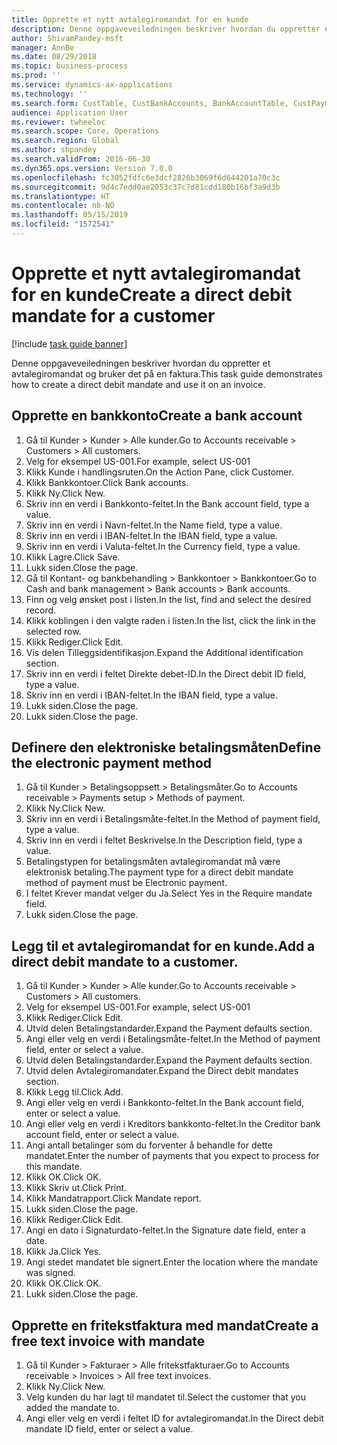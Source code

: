 ```yaml
---
title: Opprette et nytt avtalegiromandat for en kunde
description: Denne oppgaveveiledningen beskriver hvordan du oppretter et avtalegiromandat og bruker det på en faktura.
author: ShivamPandey-msft
manager: AnnBe
ms.date: 08/29/2018
ms.topic: business-process
ms.prod: ''
ms.service: dynamics-ax-applications
ms.technology: ''
ms.search.form: CustTable, CustBankAccounts, BankAccountTable, CustPaymMode, CustDirectDebitMandate, BankAccountTableLookUp, SrsReportViewerForm,  LogisticsAddressCityLookup, CustFreeInvoice, CustTableLookup
audience: Application User
ms.reviewer: twheeloc
ms.search.scope: Core, Operations
ms.search.region: Global
ms.author: shpandey
ms.search.validFrom: 2016-06-30
ms.dyn365.ops.version: Version 7.0.0
ms.openlocfilehash: fc3052fdfc6e3dcf2826b3069f6d644201a70c3c
ms.sourcegitcommit: 9d4c7edd0ae2053c37c7d81cdd180b16bf3a9d3b
ms.translationtype: HT
ms.contentlocale: nb-NO
ms.lasthandoff: 05/15/2019
ms.locfileid: "1572541"
---
```

# <a name="create-a-direct-debit-mandate-for-a-customer"></a><span data-ttu-id="8db60-103">Opprette et nytt avtalegiromandat for en kunde</span><span class="sxs-lookup"><span data-stu-id="8db60-103">Create a direct debit mandate for a customer</span></span>

[!include [task guide banner](../../includes/task-guide-banner.md)]

<span data-ttu-id="8db60-104">Denne oppgaveveiledningen beskriver hvordan du oppretter et avtalegiromandat og bruker det på en faktura.</span><span class="sxs-lookup"><span data-stu-id="8db60-104">This task guide demonstrates how to create a direct debit mandate and use it on an invoice.</span></span>


## <a name="create-a-bank-account"></a><span data-ttu-id="8db60-105">Opprette en bankkonto</span><span class="sxs-lookup"><span data-stu-id="8db60-105">Create a bank account</span></span>
1. <span data-ttu-id="8db60-106">Gå til Kunder > Kunder > Alle kunder.</span><span class="sxs-lookup"><span data-stu-id="8db60-106">Go to Accounts receivable > Customers > All customers.</span></span>
2. <span data-ttu-id="8db60-107">Velg for eksempel US-001.</span><span class="sxs-lookup"><span data-stu-id="8db60-107">For example, select US-001</span></span>
3. <span data-ttu-id="8db60-108">Klikk Kunde i handlingsruten.</span><span class="sxs-lookup"><span data-stu-id="8db60-108">On the Action Pane, click Customer.</span></span>
4. <span data-ttu-id="8db60-109">Klikk Bankkontoer.</span><span class="sxs-lookup"><span data-stu-id="8db60-109">Click Bank accounts.</span></span>
5. <span data-ttu-id="8db60-110">Klikk Ny.</span><span class="sxs-lookup"><span data-stu-id="8db60-110">Click New.</span></span>
6. <span data-ttu-id="8db60-111">Skriv inn en verdi i Bankkonto-feltet.</span><span class="sxs-lookup"><span data-stu-id="8db60-111">In the Bank account field, type a value.</span></span>
7. <span data-ttu-id="8db60-112">Skriv inn en verdi i Navn-feltet.</span><span class="sxs-lookup"><span data-stu-id="8db60-112">In the Name field, type a value.</span></span>
8. <span data-ttu-id="8db60-113">Skriv inn en verdi i IBAN-feltet.</span><span class="sxs-lookup"><span data-stu-id="8db60-113">In the IBAN field, type a value.</span></span>
9. <span data-ttu-id="8db60-114">Skriv inn en verdi i Valuta-feltet.</span><span class="sxs-lookup"><span data-stu-id="8db60-114">In the Currency field, type a value.</span></span>
10. <span data-ttu-id="8db60-115">Klikk Lagre.</span><span class="sxs-lookup"><span data-stu-id="8db60-115">Click Save.</span></span>
11. <span data-ttu-id="8db60-116">Lukk siden.</span><span class="sxs-lookup"><span data-stu-id="8db60-116">Close the page.</span></span>
12. <span data-ttu-id="8db60-117">Gå til Kontant- og bankbehandling > Bankkontoer > Bankkontoer.</span><span class="sxs-lookup"><span data-stu-id="8db60-117">Go to Cash and bank management > Bank accounts > Bank accounts.</span></span>
13. <span data-ttu-id="8db60-118">Finn og velg ønsket post i listen.</span><span class="sxs-lookup"><span data-stu-id="8db60-118">In the list, find and select the desired record.</span></span>
14. <span data-ttu-id="8db60-119">Klikk koblingen i den valgte raden i listen.</span><span class="sxs-lookup"><span data-stu-id="8db60-119">In the list, click the link in the selected row.</span></span>
15. <span data-ttu-id="8db60-120">Klikk Rediger.</span><span class="sxs-lookup"><span data-stu-id="8db60-120">Click Edit.</span></span>
16. <span data-ttu-id="8db60-121">Vis delen Tilleggsidentifikasjon.</span><span class="sxs-lookup"><span data-stu-id="8db60-121">Expand the Additional identification section.</span></span>
17. <span data-ttu-id="8db60-122">Skriv inn en verdi i feltet Direkte debet-ID.</span><span class="sxs-lookup"><span data-stu-id="8db60-122">In the Direct debit ID field, type a value.</span></span>
18. <span data-ttu-id="8db60-123">Skriv inn en verdi i IBAN-feltet.</span><span class="sxs-lookup"><span data-stu-id="8db60-123">In the IBAN field, type a value.</span></span>
19. <span data-ttu-id="8db60-124">Lukk siden.</span><span class="sxs-lookup"><span data-stu-id="8db60-124">Close the page.</span></span>
20. <span data-ttu-id="8db60-125">Lukk siden.</span><span class="sxs-lookup"><span data-stu-id="8db60-125">Close the page.</span></span>

## <a name="define-the-electronic-payment-method"></a><span data-ttu-id="8db60-126">Definere den elektroniske betalingsmåten</span><span class="sxs-lookup"><span data-stu-id="8db60-126">Define the electronic payment method</span></span>
1. <span data-ttu-id="8db60-127">Gå til Kunder > Betalingsoppsett > Betalingsmåter.</span><span class="sxs-lookup"><span data-stu-id="8db60-127">Go to Accounts receivable > Payments setup > Methods of payment.</span></span>
2. <span data-ttu-id="8db60-128">Klikk Ny.</span><span class="sxs-lookup"><span data-stu-id="8db60-128">Click New.</span></span>
3. <span data-ttu-id="8db60-129">Skriv inn en verdi i Betalingsmåte-feltet.</span><span class="sxs-lookup"><span data-stu-id="8db60-129">In the Method of payment field, type a value.</span></span>
4. <span data-ttu-id="8db60-130">Skriv inn en verdi i feltet Beskrivelse.</span><span class="sxs-lookup"><span data-stu-id="8db60-130">In the Description field, type a value.</span></span>
5. <span data-ttu-id="8db60-131">Betalingstypen for betalingsmåten avtalegiromandat må være elektronisk betaling.</span><span class="sxs-lookup"><span data-stu-id="8db60-131">The payment type for a direct debit mandate method of payment must be Electronic payment.</span></span>
6. <span data-ttu-id="8db60-132">I feltet Krever mandat velger du Ja.</span><span class="sxs-lookup"><span data-stu-id="8db60-132">Select Yes in the Require mandate field.</span></span>
7. <span data-ttu-id="8db60-133">Lukk siden.</span><span class="sxs-lookup"><span data-stu-id="8db60-133">Close the page.</span></span>

## <a name="add-a-direct-debit-mandate-to-a-customer"></a><span data-ttu-id="8db60-134">Legg til et avtalegiromandat for en kunde.</span><span class="sxs-lookup"><span data-stu-id="8db60-134">Add a direct debit mandate to a customer.</span></span>
1. <span data-ttu-id="8db60-135">Gå til Kunder > Kunder > Alle kunder.</span><span class="sxs-lookup"><span data-stu-id="8db60-135">Go to Accounts receivable > Customers > All customers.</span></span>
2. <span data-ttu-id="8db60-136">Velg for eksempel US-001.</span><span class="sxs-lookup"><span data-stu-id="8db60-136">For example, select US-001</span></span>
3. <span data-ttu-id="8db60-137">Klikk Rediger.</span><span class="sxs-lookup"><span data-stu-id="8db60-137">Click Edit.</span></span>
4. <span data-ttu-id="8db60-138">Utvid delen Betalingstandarder.</span><span class="sxs-lookup"><span data-stu-id="8db60-138">Expand the Payment defaults section.</span></span>
5. <span data-ttu-id="8db60-139">Angi eller velg en verdi i Betalingsmåte-feltet.</span><span class="sxs-lookup"><span data-stu-id="8db60-139">In the Method of payment field, enter or select a value.</span></span>
6. <span data-ttu-id="8db60-140">Utvid delen Betalingstandarder.</span><span class="sxs-lookup"><span data-stu-id="8db60-140">Expand the Payment defaults section.</span></span>
7. <span data-ttu-id="8db60-141">Utvid delen Avtalegiromandater.</span><span class="sxs-lookup"><span data-stu-id="8db60-141">Expand the Direct debit mandates section.</span></span>
8. <span data-ttu-id="8db60-142">Klikk Legg til.</span><span class="sxs-lookup"><span data-stu-id="8db60-142">Click Add.</span></span>
9. <span data-ttu-id="8db60-143">Angi eller velg en verdi i Bankkonto-feltet.</span><span class="sxs-lookup"><span data-stu-id="8db60-143">In the Bank account field, enter or select a value.</span></span>
10. <span data-ttu-id="8db60-144">Angi eller velg en verdi i Kreditors bankkonto-feltet.</span><span class="sxs-lookup"><span data-stu-id="8db60-144">In the Creditor bank account field, enter or select a value.</span></span>
11. <span data-ttu-id="8db60-145">Angi antall betalinger som du forventer å behandle for dette mandatet.</span><span class="sxs-lookup"><span data-stu-id="8db60-145">Enter the number of payments that you expect to process for this mandate.</span></span>
12. <span data-ttu-id="8db60-146">Klikk OK.</span><span class="sxs-lookup"><span data-stu-id="8db60-146">Click OK.</span></span>
13. <span data-ttu-id="8db60-147">Klikk Skriv ut.</span><span class="sxs-lookup"><span data-stu-id="8db60-147">Click Print.</span></span>
14. <span data-ttu-id="8db60-148">Klikk Mandatrapport.</span><span class="sxs-lookup"><span data-stu-id="8db60-148">Click Mandate report.</span></span>
15. <span data-ttu-id="8db60-149">Lukk siden.</span><span class="sxs-lookup"><span data-stu-id="8db60-149">Close the page.</span></span>
16. <span data-ttu-id="8db60-150">Klikk Rediger.</span><span class="sxs-lookup"><span data-stu-id="8db60-150">Click Edit.</span></span>
17. <span data-ttu-id="8db60-151">Angi en dato i Signaturdato-feltet.</span><span class="sxs-lookup"><span data-stu-id="8db60-151">In the Signature date field, enter a date.</span></span>
18. <span data-ttu-id="8db60-152">Klikk Ja.</span><span class="sxs-lookup"><span data-stu-id="8db60-152">Click Yes.</span></span>
19. <span data-ttu-id="8db60-153">Angi stedet mandatet ble signert.</span><span class="sxs-lookup"><span data-stu-id="8db60-153">Enter the location where the mandate was signed.</span></span>
20. <span data-ttu-id="8db60-154">Klikk OK.</span><span class="sxs-lookup"><span data-stu-id="8db60-154">Click OK.</span></span>
21. <span data-ttu-id="8db60-155">Lukk siden.</span><span class="sxs-lookup"><span data-stu-id="8db60-155">Close the page.</span></span>

## <a name="create-a-free-text-invoice-with-mandate"></a><span data-ttu-id="8db60-156">Opprette en fritekstfaktura med mandat</span><span class="sxs-lookup"><span data-stu-id="8db60-156">Create a free text invoice with mandate</span></span>
1. <span data-ttu-id="8db60-157">Gå til Kunder > Fakturaer > Alle fritekstfakturaer.</span><span class="sxs-lookup"><span data-stu-id="8db60-157">Go to Accounts receivable > Invoices > All free text invoices.</span></span>
2. <span data-ttu-id="8db60-158">Klikk Ny.</span><span class="sxs-lookup"><span data-stu-id="8db60-158">Click New.</span></span>
3. <span data-ttu-id="8db60-159">Velg kunden du har lagt til mandatet til.</span><span class="sxs-lookup"><span data-stu-id="8db60-159">Select the customer that you added the mandate to.</span></span>
4. <span data-ttu-id="8db60-160">Angi eller velg en verdi i feltet ID for avtalegiromandat.</span><span class="sxs-lookup"><span data-stu-id="8db60-160">In the Direct debit mandate ID field, enter or select a value.</span></span>

